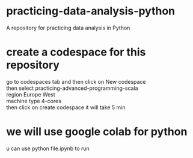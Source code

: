 # practicing-data-analysis-python
A repository for practicing data analysis  in Python


# create a codespace for this repository
go to codespaces tab and then click on New codespace<br>
then select practicing-advanced-programming-scala<br>
region Europe West<br>
machine type 4-cores<br>
then click on create codespace it will take 5 min

# we will use google colab for python
u can use python file.ipynb to run